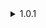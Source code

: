 <details>
<summary> 1.0.1 </summary>

- Fixed issue with ContainerBehaviour scripts not resetting the movement debuffs when the player dies holding one.


</details>